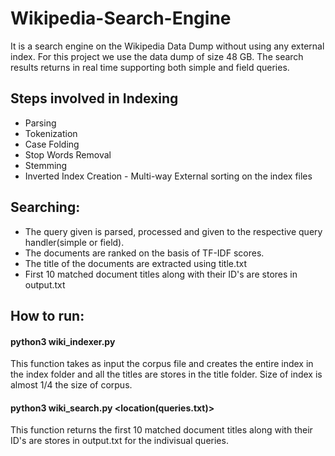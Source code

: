 # Wikipedia-Search-Engine

It is a search engine on the Wikipedia Data Dump without using any external index. For this project we use the data dump of size 48 GB. The search results returns in real time supporting both simple and field queries.

## Steps involved in Indexing
+ Parsing 
+ Tokenization
+ Case Folding
+ Stop Words Removal
+ Stemming
+ Inverted Index Creation - Multi-way External sorting on the index files

## Searching:
+ The query given is parsed, processed and given to the respective query handler(simple or field).
+ The documents are ranked on the basis of TF-IDF scores.
+ The title of the documents are extracted using title.txt
+ First 10 matched document titles along with their ID's are stores in output.txt


## How to run:

#### python3 wiki_indexer.py <xml file dump> 
This function takes as input the corpus file and creates the entire index in the index folder and all the titles are stores in the title folder. Size of index is almost 1/4 the size of corpus.

#### python3 wiki_search.py <location(queries.txt)>
This function returns the first 10 matched document titles along with their ID's are stores in output.txt for the indivisual queries.
